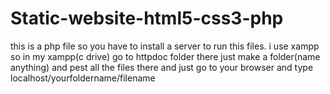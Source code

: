 # Static-website-html5-css3-php
this is a php file so you have to install a server to run this files.
i use xampp so in my xampp(c drive) go to httpdoc folder there just make a folder(name anything) and pest all the files there 
and just go to your browser and type localhost/yourfoldername/filename
